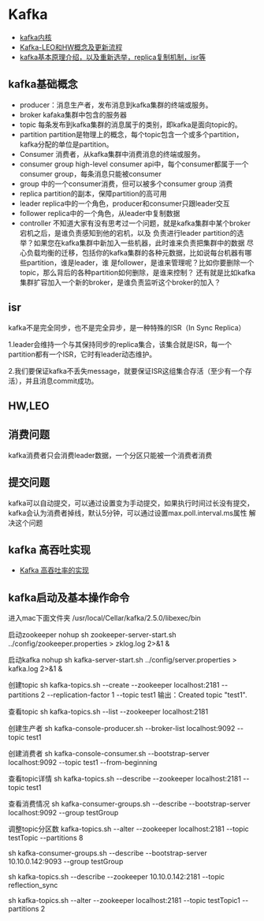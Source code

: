 # Kafka

* [kafka内核](https://zhuanlan.zhihu.com/p/87558802)
* [Kafka-LEO和HW概念及更新流程](https://www.cnblogs.com/youngchaolin/p/12641463.html)
* [kafka基本原理介绍，以及重新选举，replica复制机制，isr等](https://blog.csdn.net/dshf_1/article/details/82467558)

## kafka基础概念

* producer：消息生产者，发布消息到kafka集群的终端或服务。
* broker
  kafaka集群中包含的服务器
* topic
每条发布到kafka集群的消息属于的类别，即kafka是面向topic的。
* partition
 partition是物理上的概念，每个topic包含一个或多个partition，kafka分配的单位是partition。
* Consumer
 消费者，从kafka集群中消费消息的终端或服务。
* consumer group
 high-level consumer api中，每个consumer都属于一个consumer group，每条消息只能被consumer 
* group 中的一个consumer消费，但可以被多个consumer group 消费
* replica
 partition的副本，保障partition的高可用
* leader
replica中的一个角色，producer和consumer只跟leader交互
* follower
 replica中的一个角色，从leader中复制数据
* controller
 不知道大家有没有思考过一个问题，就是kafka集群中某个broker宕机之后，是谁负责感知到他的宕机，以及
负责进行leader partition的选举？如果您在kafka集群中新加入一些机器，此时谁来负责把集群中的数据
尽心负载均衡的迁移，包括你的kafka集群的各种元数据，比如说每台机器有哪些partition，谁是leader，谁
是follower，是谁来管理呢？比如你要删除一个topic，那么背后的各种partition如何删除，是谁来控制？
还有就是比如kafka集群扩容加入一个新的broker，是谁负责监听这个broker的加入？

## isr

kafka不是完全同步，也不是完全异步，是一种特殊的ISR（In Sync Replica）

1.leader会维持一个与其保持同步的replica集合，该集合就是ISR，每一个partition都有一个ISR，它时有leader动态维护。

2.我们要保证kafka不丢失message，就要保证ISR这组集合存活（至少有一个存活），并且消息commit成功。

## HW,LEO



## 消费问题

kafka消费者只会消费leader数据，一个分区只能被一个消费者消费

## 提交问题

kafka可以自动提交，可以通过设置变为手动提交，如果执行时间过长没有提交，kafka会认为消费者掉线，默认5分钟，可以通过设置max.poll.interval.ms属性
解决这个问题

## kafka 高吞吐实现

* [Kafka 高吞吐率的实现](https://blog.csdn.net/u010039929/article/details/77934910)

## kafka启动及基本操作命令

进入mac下面文件夹
/usr/local/Cellar/kafka/2.5.0/libexec/bin

启动zookeeper
nohup sh zookeeper-server-start.sh ../config/zookeeper.properties > zklog.log 2>&1 &

启动kafka
nohup sh kafka-server-start.sh ../config/server.properties > kafka.log 2>&1 &

创建topic
sh kafka-topics.sh --create --zookeeper localhost:2181 --partitions 2 --replication-factor 1 --topic test1
输出：Created topic "test1".

查看topic
sh kafka-topics.sh --list --zookeeper localhost:2181

创建生产者
sh kafka-console-producer.sh --broker-list localhost:9092 --topic test1

创建消费者
sh kafka-console-consumer.sh --bootstrap-server localhost:9092 --topic test1 --from-beginning

查看topic详情
sh kafka-topics.sh --describe --zookeeper localhost:2181 --topic test1

查看消费情况
sh kafka-consumer-groups.sh --describe --bootstrap-server localhost:9092 --group testGroup

调整topic分区数
kafka-topics.sh --alter --zookeeper localhost:2181 --topic testTopic --partitions 8

sh kafka-consumer-groups.sh --describe --bootstrap-server 10.10.0.142:9093 --group testGroup

sh kafka-topics.sh --describe --zookeeper 10.10.0.142:2181 --topic reflection_sync

sh kafka-topics.sh --alter --zookeeper localhost:2181 --topic testTopic1 --partitions 2